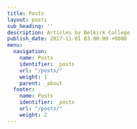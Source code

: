 ```yaml
---
title: Posts
layout: posts
sub_heading: ''
description: Articles by Belkirk College
publish_date: 2017-11-01 03:00:00 +0000
menu:
  navigation:
    name: Posts
    identifier: _posts
    url: "/posts/"
    weight: 1
    parent: _about
  footer:
    name: Posts
    identifier: _posts
    url: "/posts/"
    weight: 2
---
```

